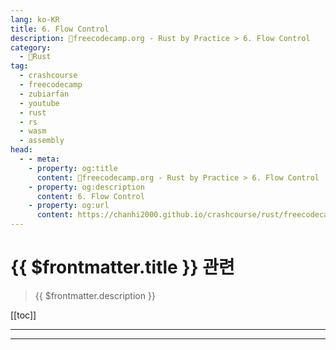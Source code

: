 ```yaml
---
lang: ko-KR
title: 6. Flow Control
description: 🦀freecodecamp.org - Rust by Practice > 6. Flow Control
category: 
  - 🦀Rust
tag: 
  - crashcourse
  - freecodecamp
  - zubiarfan
  - youtube
  - rust
  - rs
  - wasm
  - assembly
head:
  - - meta:
    - property: og:title
      content: 🦀freecodecamp.org - Rust by Practice > 6. Flow Control
    - property: og:description
      content: 6. Flow Control
    - property: og:url
      content: https://chanhi2000.github.io/crashcourse/rust/freecodecamp-rust-by-practice/06.html
---
```


# {{ $frontmatter.title }} 관련

> {{ $frontmatter.description }}

[[toc]]

---


---

<TagLinks />